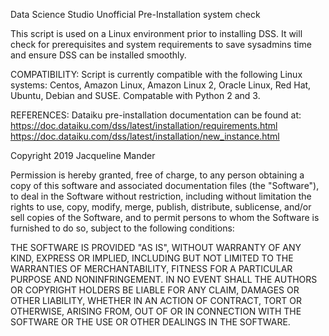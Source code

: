 Data Science Studio Unofficial Pre-Installation system check

This script is used on a Linux environment prior to installing DSS. It will check for prerequisites and system requirements to save sysadmins time and ensure DSS can be installed smoothly.

COMPATIBILITY: Script is currently compatible with the following Linux systems: Centos, Amazon Linux, Amazon Linux 2, Oracle Linux, Red Hat, Ubuntu, Debian and SUSE. Compatable with Python 2 and 3.

REFERENCES: 
Dataiku pre-installation documentation can be found at: 
https://doc.dataiku.com/dss/latest/installation/requirements.html 
https://doc.dataiku.com/dss/latest/installation/new_instance.html

Copyright 2019 Jacqueline Mander

Permission is hereby granted, free of charge, to any person obtaining a copy of this software and associated documentation files (the "Software"), to deal in the Software without restriction, including without limitation the rights to use, copy, modify, merge, publish, distribute, sublicense, and/or sell copies of the Software, and to permit persons to whom the Software is furnished to do so, subject to the following conditions:

THE SOFTWARE IS PROVIDED "AS IS", WITHOUT WARRANTY OF ANY KIND, EXPRESS OR IMPLIED, INCLUDING BUT NOT LIMITED TO THE WARRANTIES OF MERCHANTABILITY, FITNESS FOR A PARTICULAR PURPOSE AND NONINFRINGEMENT. IN NO EVENT SHALL THE AUTHORS OR COPYRIGHT HOLDERS BE LIABLE FOR ANY CLAIM, DAMAGES OR OTHER LIABILITY, WHETHER IN AN ACTION OF CONTRACT, TORT OR OTHERWISE, ARISING FROM, OUT OF OR IN CONNECTION WITH THE SOFTWARE OR THE USE OR OTHER DEALINGS IN THE SOFTWARE.

